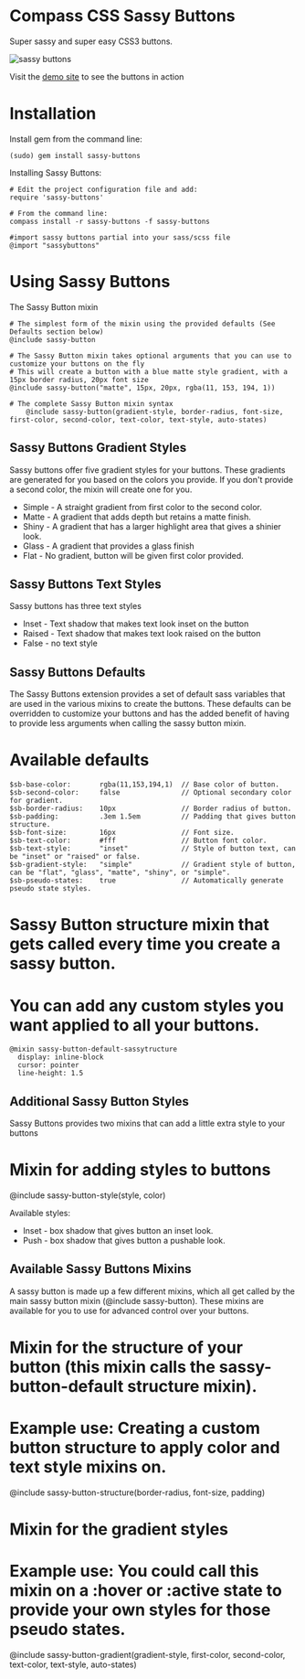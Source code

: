 Compass CSS Sassy Buttons
=========================

Super sassy and super easy CSS3 buttons.

![sassy buttons](http://dl.dropbox.com/u/1274637/sassy-buttons.png)

Visit the [demo site](http://jaredhardy.com/sassy-buttons/) to see the buttons in action

Installation
============

Install gem from the command line:

    (sudo) gem install sassy-buttons

Installing Sassy Buttons:

    # Edit the project configuration file and add:
    require 'sassy-buttons'

    # From the command line:
    compass install -r sassy-buttons -f sassy-buttons

    #import sassy buttons partial into your sass/scss file
    @import "sassybuttons"


Using Sassy Buttons
===================

The Sassy Button mixin

    # The simplest form of the mixin using the provided defaults (See Defaults section below)
    @include sassy-button

    # The Sassy Button mixin takes optional arguments that you can use to customize your buttons on the fly
    # This will create a button with a blue matte style gradient, with a 15px border radius, 20px font size
    @include sassy-button("matte", 15px, 20px, rgba(11, 153, 194, 1))

    # The complete Sassy Button mixin syntax
		@include sassy-button(gradient-style, border-radius, font-size, first-color, second-color, text-color, text-style, auto-states)
	


Sassy Buttons Gradient Styles
----------------------------
Sassy buttons offer five gradient styles for your buttons. These gradients are generated for you based on the colors you provide. If you don't provide a second color, the mixin will create one for you.

* Simple - A straight gradient from first color to the second color.
* Matte - A gradient that adds depth but retains a matte finish.
* Shiny - A gradient that has a larger highlight area that gives a shinier look.
* Glass - A gradient that provides a glass finish
* Flat - No gradient, button will be given first color provided.

Sassy Buttons Text Styles
-------------------------
Sassy buttons has three text styles

* Inset - Text shadow that makes text look inset on the button
* Raised - Text shadow that makes text look raised on the button
* False - no text style

Sassy Buttons Defaults
----------------------

The Sassy Buttons extension provides a set of default sass variables that are used in the various mixins to create the buttons. These defaults can be overridden to customize your buttons and has the added benefit of having to provide less arguments when calling the sassy button mixin.

  # Available defaults
	$sb-base-color:       rgba(11,153,194,1)  // Base color of button.
	$sb-second-color:     false               // Optional secondary color for gradient.
	$sb-border-radius:    10px                // Border radius of button.
	$sb-padding:          .3em 1.5em          // Padding that gives button structure.
	$sb-font-size:        16px                // Font size.
	$sb-text-color:       #fff                // Button font color.
	$sb-text-style:       "inset"             // Style of button text, can be "inset" or "raised" or false.
	$sb-gradient-style:   "simple"            // Gradient style of button, can be "flat", "glass", "matte", "shiny", or "simple".
	$sb-pseudo-states:    true                // Automatically generate pseudo state styles.

  # Sassy Button structure mixin that gets called every time you create a sassy button.
  # You can add any custom styles you want applied to all your buttons.
	@mixin sassy-button-default-sassytructure
	  display: inline-block
	  cursor: pointer
	  line-height: 1.5


Additional Sassy Button Styles
------------------------------

Sassy Buttons provides two mixins that can add a little extra style to your buttons

  # Mixin for adding styles to buttons
  @include sassy-button-style(style, color)

Available styles:

* Inset - box shadow that gives button an inset look.
* Push - box shadow that gives button a pushable look.


Available Sassy Buttons Mixins
------------------------------

A sassy button is made up a few different mixins, which all get called by the main sassy button mixin (@include sassy-button). These mixins are  available for you to use for advanced control over your buttons.

  # Mixin for the structure of your button (this mixin calls the sassy-button-default structure mixin).
  # Example use: Creating a custom button structure to apply color and text style mixins on.
  @include sassy-button-structure(border-radius, font-size, padding)

  # Mixin for the gradient styles
  # Example use: You could call this mixin on a :hover or :active state to provide your own styles for those pseudo states.
  @include sassy-button-gradient(gradient-style, first-color, second-color, text-color, text-style, auto-states)
